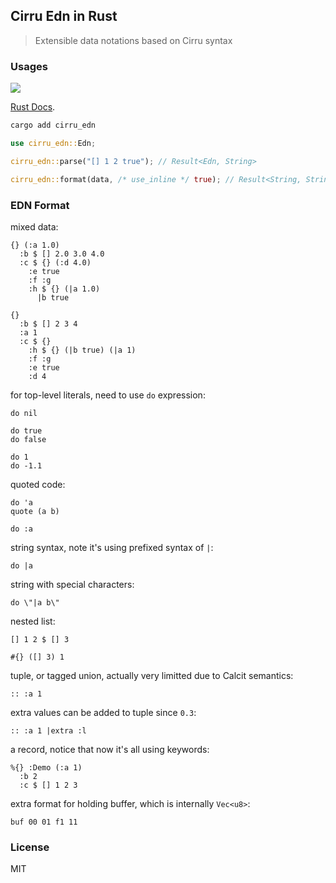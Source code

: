 ## Cirru Edn in Rust

> Extensible data notations based on Cirru syntax

### Usages

![](https://img.shields.io/crates/v/cirru_edn?style=flat-square)

[Rust Docs](https://docs.rs/crate/cirru_edn/).

```bash
cargo add cirru_edn
```

```rust
use cirru_edn::Edn;

cirru_edn::parse("[] 1 2 true"); // Result<Edn, String>

cirru_edn::format(data, /* use_inline */ true); // Result<String, String>.
```

### EDN Format

mixed data:

```cirru
{} (:a 1.0)
  :b $ [] 2.0 3.0 4.0
  :c $ {} (:d 4.0)
    :e true
    :f :g
    :h $ {} (|a 1.0)
      |b true
```

```cirru
{}
  :b $ [] 2 3 4
  :a 1
  :c $ {}
    :h $ {} (|b true) (|a 1)
    :f :g
    :e true
    :d 4
```

for top-level literals, need to use `do` expression:

```cirru
do nil
```

```cirru
do true
do false
```

```cirru
do 1
do -1.1
```

quoted code:

```cirru
do 'a
quote (a b)
```

```cirru
do :a
```

string syntax, note it's using prefixed syntax of `|`:

```cirru
do |a
```

string with special characters:

```cirru
do \"|a b\"
```

nested list:

```cirru
[] 1 2 $ [] 3
```

```cirru
#{} ([] 3) 1
```

tuple, or tagged union, actually very limitted due to Calcit semantics:

```cirru
:: :a 1
```

extra values can be added to tuple since `0.3`:

```cirru
:: :a 1 |extra :l
```

a record, notice that now it's all using keywords:

```cirru
%{} :Demo (:a 1)
  :b 2
  :c $ [] 1 2 3
```

extra format for holding buffer, which is internally `Vec<u8>`:

```cirru
buf 00 01 f1 11
```

### License

MIT
